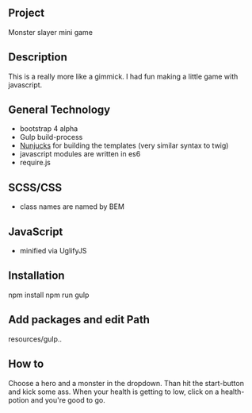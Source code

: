 ## Project

Monster slayer mini game

## Description

This is a really more like a gimmick. I had fun making a little game with javascript.

## General Technology

- bootstrap 4 alpha
- Gulp build-process
- [Nunjucks](https://mozilla.github.io/nunjucks/) for building the templates (very similar syntax to twig)
- javascript modules are written in es6
- require.js

## SCSS/CSS

- class names are named by BEM

## JavaScript

- minified via UglifyJS

## Installation

npm install
npm run gulp

## Add packages and edit Path

resources/gulp..

## How to

Choose a hero and a monster in the dropdown. Than hit the start-button and kick some ass. When your health is getting to low, click on a health-potion and you're good to go.
